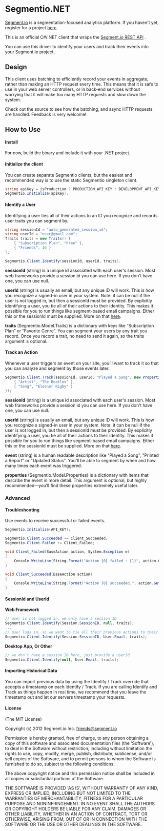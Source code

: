 ﻿Segmentio.NET
=============

[Segment.io](https://segment.io) is a segmentation-focused analytics platform. If you haven't yet,
register for a project [here](https://segment.io).

This is an official C#/.NET client that wraps the [Segment.io REST API](https://segment.io/docs) .

You can use this driver to identify your users and track their events into your Segment.io project.

## Design

This client uses batching to efficiently record your events in aggregate, rather than making an HTTP
request every time. This means that it is safe to use in your web server controllers, or in back-end services
without worrying that it will make too many HTTP requests and slow down the system.

Check out the source to see how the batching, and async HTTP requests are handled. Feedback is very welcome!

## How to Use

#### Install
For now, build the binary and include it with your .NET project. 

#### Initialize the client

You can create separate Segmentio clients, but the easiest and recommended way is to use the static Segmentio singleton client. 

```csharp
string apiKey = isProduction ? PRODUCTION_API_KEY : DEVELOPMENT_API_KEY;
Segmentio.Initialize(apiKey);
```

#### Identify a User

Identifying a user ties all of their actions to an ID you recognize and records user traits you can segment by.

```csharp
string sessionId = "auto_generated_session_id";
string userId = "user@gmail.com";
Traits traits = new Traits() {
    { "Subscription Plan", "Free" },
    { "Friends", 30 } 
};

Segmentio.Client.Identify(sessionId, userId, traits);
```

**sessionId** (string) is a unique id associated with each user's session. Most web frameworks provide a session id 
you can use here.  If you don't have one, you can use null. 

**userId** (string) is usually an email, but any unique ID will work. This is how you recognize a signed-in user
in your system. Note: it can be null if the user is not logged in, but then a sessionId must be provided. By explicitly identifying a user, you tie all of
their actions to their identity. This makes it possible for you to run things like segment-based email campaigns. Either this or the sessionId must be supplied.
More on that [here](#sessionid-and-userid).

**traits** (Segmentio.Model.Traits) is a dictionary with keys like “Subscription Plan” or “Favorite Genre”. You can segment your 
users by any trait you record. Once you record a trait, no need to send it again, so the traits argument is optional.

#### Track an Action

Whenever a user triggers an event on your site, you’ll want to track it so that you can analyze and segment by those events later.

```csharp
Segmentio.Client.Track(sessionId, userId, "Played a Song", new Properties() {
    { "Artist", "The Beatles" },
    { "Song", "Eleanor Rigby" } 
});

```

**sessionId** (string) is a unique id associated with each user's session. Most web frameworks provide a session id 
you can use here.  If you don't have one, you can use null. 

**userId** (string) is usually an email, but any unique ID will work. This is how you recognize a signed-in user
in your system. Note: it can be null if the user is not logged in, but then a sessionId must be provided. By explicitly identifying a user, you tie all of
their actions to their identity. This makes it possible for you to run things like segment-based email campaigns. Either this or the sessionId must be supplied.
More on that [here](#sessionid-and-userid).

**event** (string) is a human readable description like "Played a Song", "Printed a Report" or "Updated Status". You’ll be able to segment by when and how many times each event was triggered.

**properties** (Segmentio.Model.Properties) is a dictionary with items that describe the event in more detail. This argument is optional, but highly recommended—you’ll find these properties extremely useful later.

### Advanced

#### Troubleshooting

Use events to receive successful or failed events.
```csharp
Segmentio.Initialize(API_KEY);

Segmentio.Client.Succeeded += Client_Succeeded;
Segmentio.Client.Failed += Client_Failed;

void Client_Failed(BaseAction action, System.Exception e)
{
    Console.WriteLine(String.Format("Action {0} failed : {1}", action.GetAction(), e.Message));
}

void Client_Succeeded(BaseAction action)
{
    Console.WriteLine(String.Format("Action {0} succeeded.", action.GetAction()));
}
```

#### SessionId and UserId
**Web Framework**
```csharp
// user is not logged in, we only have a session ID
Segmentio.Client.Identify(Session.SessionID, null, traits);
...
// user logs in, so we want to tie all their previous actions to their new identity
Segmentio.Client.Identify(Session.SessionID, User.Email, traits);
```

**Desktop App, Or Other**
```csharp
// we don't have a session ID here, just provide a userId
Segmentio.Client.Identify(null, User.Email, traits);
```

#### Importing Historical Data

You can import previous data by using the Identify / Track override that accepts a timestamp on each Identify / Track. If you are calling Identify and Track as things happen in real time, we recommend that you leave the timestamp out and let our servers timestamp your requests.


#### License

(The MIT License)

Copyright (c) 2012 Segment.io Inc. <friends@segment.io>

Permission is hereby granted, free of charge, to any person obtaining a copy of this software and associated documentation files (the 'Software'), to deal in the Software without restriction, including without limitation the rights to use, copy, modify, merge, publish, distribute, sublicense, and/or sell copies of the Software, and to permit persons to whom the Software is furnished to do so, subject to the following conditions:

The above copyright notice and this permission notice shall be included in all copies or substantial portions of the Software.

THE SOFTWARE IS PROVIDED 'AS IS', WITHOUT WARRANTY OF ANY KIND, EXPRESS OR IMPLIED, INCLUDING BUT NOT LIMITED TO THE WARRANTIES OF MERCHANTABILITY, FITNESS FOR A PARTICULAR PURPOSE AND NONINFRINGEMENT. IN NO EVENT SHALL THE AUTHORS OR COPYRIGHT HOLDERS BE LIABLE FOR ANY CLAIM, DAMAGES OR OTHER LIABILITY, WHETHER IN AN ACTION OF CONTRACT, TORT OR OTHERWISE, ARISING FROM, OUT OF OR IN CONNECTION WITH THE SOFTWARE OR THE USE OR OTHER DEALINGS IN THE SOFTWARE.
